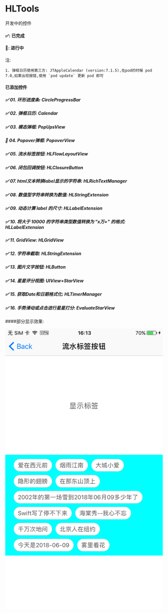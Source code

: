 # HLTools
开发中的控件


#### ✅: 已完成
#### 🐂: 进行中



注:
```
1. 弹框日历使用第三方: JTAppleCalendar (version:7.1.5),在pod的时候 pod 7.0,如果出现报错,使用 `pod update` 更新 pod 即可
```


#### 已添加控件
##### ✅ 01. 环形进度条: CircleProgressBar
##### ✅ 02. 弹框日历: Calendar
##### ✅ 03. 模态弹框: PopUpsView
##### 🐂 04. Popover弹框: PopoverView
##### ✅ 05. 流水标签按钮: HLFlowLayoutView
##### ✅ 06. 闭包回调按钮: HLClosureButton
##### ✅ 07. html文本转换label显示的字符串: HLRichTextManager
##### ✅ 08. 数值型字符串转换为数值: HLStringExtension
##### ✅ 09. 动态计算 label 的尺寸: HLLabelExtension
##### ✅ 10. 将大于 10000 的字符串类型数值转换为 "x万+" 的格式: HLLabelExtension
##### ✅ 11. GridView: HLGridView
##### ✅ 12. 字符串截取: HLStringExtension
##### ✅ 13. 图片文字按钮: HLButton
##### ✅ 14. 星星评分视图: UIView+StarView
##### ✅ 15. 获取Date和日期格式化: HLTimerManager
##### ✅ 16. 手势滑动或点击进行星星打分: EvaluateStarView





####部分显示效果:



![FlowlayoutButton](https://github.com/cellgit/HLTools/blob/master/Photos/FlowlayoutButton.PNG)



